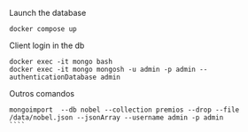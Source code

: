Launch the database
````
docker compose up
````


Client login in the db
````
docker exec -it mongo bash
docker exec -it mongo mongosh -u admin -p admin --authenticationDatabase admin
````



Outros comandos

`````
mongoimport  --db nobel --collection premios --drop --file /data/nobel.json --jsonArray --username admin -p admin
````